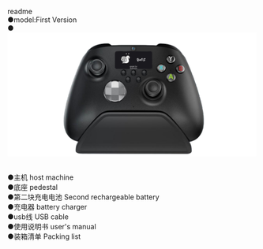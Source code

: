 readme</br>
●model:First Version</br>
●                    </br>
![首个版本](https://github.com/qizhiwoniu/GamePad/blob/idea/Deluxe%20Edition/gamepad.png)</br>
##
●主机 host machine</br>
●底座 pedestal</br>
●第二块充电电池 Second rechargeable battery</br>
●充电器 battery charger</br>
●usb线 USB cable</br>
●使用说明书 user's manual</br>
●装箱清单 Packing list</br>
